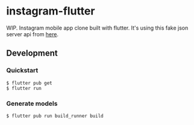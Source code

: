 # instagram-flutter

WIP. Instagram mobile app clone built with flutter. It's using this fake json server api from [here](https://github.com/dehamzah/instagram-fake-json).

## Development

### Quickstart

```
$ flutter pub get
$ flutter run
```

### Generate models

```
$ flutter pub run build_runner build
```
